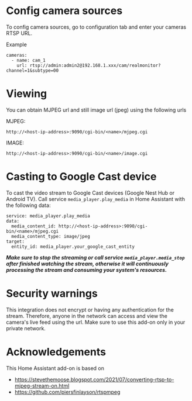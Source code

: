 # Config camera sources

To config camera sources, go to configuration tab and enter your cameras RTSP URL.

Example

```
cameras:
  - name: cam_1
    url: rtsp://admin:admin2@192.168.1.xxx/cam/realmonitor?channel=1&subtype=00
```

# Viewing

You can obtain MJPEG url and still image url (jpeg) using the following urls

MJPEG:

```
http://<host-ip-address>:9090/cgi-bin/<name>/mjpeg.cgi
```

IMAGE:

```
http://<host-ip-address>:9090/cgi-bin/<name>/image.cgi
```

# Casting to Google Cast device
To cast the video stream to Google Cast devices (Google Nest Hub or Android TV). Call service `media_player.play_media` in Home Assistant with the following data:
```
service: media_player.play_media
data:
  media_content_id: http://<host-ip-address>:9090/cgi-bin/<name>/mjpeg.cgi
  media_content_type: image/jpeg
target:
  entity_id: media_player.your_google_cast_entity

```

___Make sure to stop the streaming or call service `media_player.media_stop` after finished watching the stream, otherwise it will continuously processing the stream and consuming your system's resources.___

# Security warnings
This integration does not encrypt or having any authentication for the stream. Therefore, anyone in the network can access and view the camera's live feed using the url. Make sure to use this add-on only in your private network. 


# Acknowledgements

This Home Assistant add-on is based on

- https://stevethemoose.blogspot.com/2021/07/converting-rtsp-to-mjpeg-stream-on.html
- https://github.com/piersfinlayson/rtspmpeg


